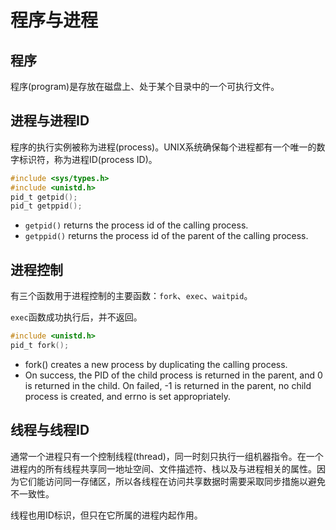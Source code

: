 # 程序与进程

## 程序

程序(program)是存放在磁盘上、处于某个目录中的一个可执行文件。

## 进程与进程ID

程序的执行实例被称为进程(process)。UNIX系统确保每个进程都有一个唯一的数字标识符，称为进程ID(process ID)。


```c
#include <sys/types.h>
#include <unistd.h>
pid_t getpid();
pid_t getppid();
```

* `getpid()` returns the process id of the calling process.
* `getppid()` returns the process id of the parent of the calling process.

## 进程控制

有三个函数用于进程控制的主要函数：`fork`、`exec`、`waitpid`。


`exec`函数成功执行后，并不返回。


```c
#include <unistd.h>
pid_t fork();
```

* fork() creates a new process by duplicating the calling process.
* On success, the PID of the child process is returned in the parent, and 0 is returned in the child. On failed, -1 is returned in the parent, no child process is created, and errno is set appropriately.

## 线程与线程ID

通常一个进程只有一个控制线程(thread)，同一时刻只执行一组机器指令。在一个进程内的所有线程共享同一地址空间、文件描述符、栈以及与进程相关的属性。因为它们能访问同一存储区，所以各线程在访问共享数据时需要采取同步措施以避免不一致性。

线程也用ID标识，但只在它所属的进程内起作用。
